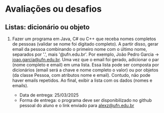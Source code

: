 # Avaliações ou desafios

## Listas: dicionário ou objeto
1) Fazer um programa em Java, C# ou C++ que receba nomes completos de pessoas (validar se nome foi digitado completo). A partir disso, gerar email da pessoa combinando o primeiro nome com o último nome, separados por '.', mais '@ufn.edu.br'. Por exemplo, João Pedro Garcia -> joao.garcia@ufn.edu.br. Uma vez que o email foi gerado, adicionar o par (nome completo e email) em uma lista. Essa lista pode ser composta por dicionários (email será a chave e nome completo o valor) ou por objetos (da classe Pessoa, com atributos nome e email). Contudo, não pode haver emails repetidos. Ao final, exibir a lista com os dados (nomes e emails).

   - Data de entrega: 25/03/2025
   - Forma de entrega: o programa deve ser disponibilizado no github pessoal do aluno e o link enviado para alexz@ufn.edu.br
